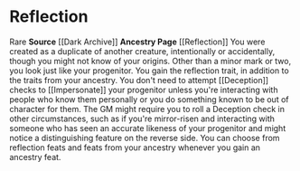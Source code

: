 ﻿---
id: '203'
name: Reflection
rarity: null
source: '[[DATABASE/source/Dark Archive|Dark Archive]]'
trait: null
type: null

---
# Reflection

<span class="trait-rare item-trait">Rare</span>
**Source** [[Dark Archive]]
**Ancestry Page** [[Reflection]]
You were created as a duplicate of another creature, intentionally or accidentally, though you might not know of your origins. Other than a minor mark or two, you look just like your progenitor. You gain the reflection trait, in addition to the traits from your ancestry. You don't need to attempt [[Deception]] checks to [[Impersonate]] your progenitor unless you're interacting with people who know them personally or you do something known to be out of character for them. The GM might require you to roll a Deception check in other circumstances, such as if you're mirror-risen and interacting with someone who has seen an accurate likeness of your progenitor and might notice a distinguishing feature on the reverse side. You can choose from reflection feats and feats from your ancestry whenever you gain an ancestry feat.